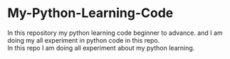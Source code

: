 # My-Python-Learning-Code
In this repository my python learning code beginner to advance.
and I am doing my all experiment in python code in this repo.
<br>
In this repo I am doing all experiment about my python learning.
